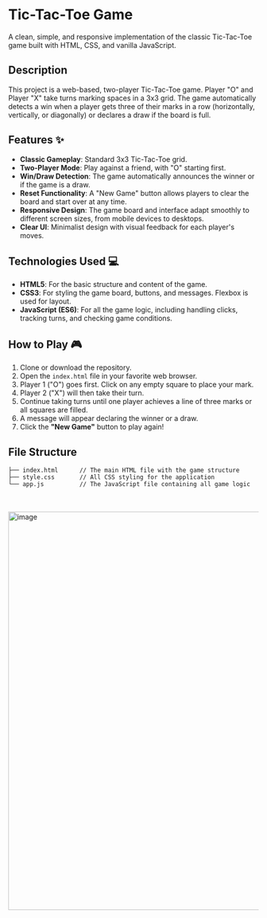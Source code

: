 # Tic-Tac-Toe Game

A clean, simple, and responsive implementation of the classic Tic-Tac-Toe game built with HTML, CSS, and vanilla JavaScript.



## Description

This project is a web-based, two-player Tic-Tac-Toe game. Player "O" and Player "X" take turns marking spaces in a 3x3 grid. The game automatically detects a win when a player gets three of their marks in a row (horizontally, vertically, or diagonally) or declares a draw if the board is full.

## Features ✨

* **Classic Gameplay**: Standard 3x3 Tic-Tac-Toe grid.
* **Two-Player Mode**: Play against a friend, with "O" starting first.
* **Win/Draw Detection**: The game automatically announces the winner or if the game is a draw.
* **Reset Functionality**: A "New Game" button allows players to clear the board and start over at any time.
* **Responsive Design**: The game board and interface adapt smoothly to different screen sizes, from mobile devices to desktops.
* **Clear UI**: Minimalist design with visual feedback for each player's moves.

## Technologies Used 💻

* **HTML5**: For the basic structure and content of the game.
* **CSS3**: For styling the game board, buttons, and messages. Flexbox is used for layout.
* **JavaScript (ES6)**: For all the game logic, including handling clicks, tracking turns, and checking game conditions.

## How to Play 🎮

1.  Clone or download the repository.
2.  Open the `index.html` file in your favorite web browser.
3.  Player 1 ("O") goes first. Click on any empty square to place your mark.
4.  Player 2 ("X") will then take their turn.
5.  Continue taking turns until one player achieves a line of three marks or all squares are filled.
6.  A message will appear declaring the winner or a draw.
7.  Click the **"New Game"** button to play again!

## File Structure

```
├── index.html      // The main HTML file with the game structure
├── style.css       // All CSS styling for the application
└── app.js          // The JavaScript file containing all game logic
```
<br><br>
<img width="800" height="800" alt="image" src="https://github.com/user-attachments/assets/bee01452-8939-4583-a4b5-7db4fdebef88" />
